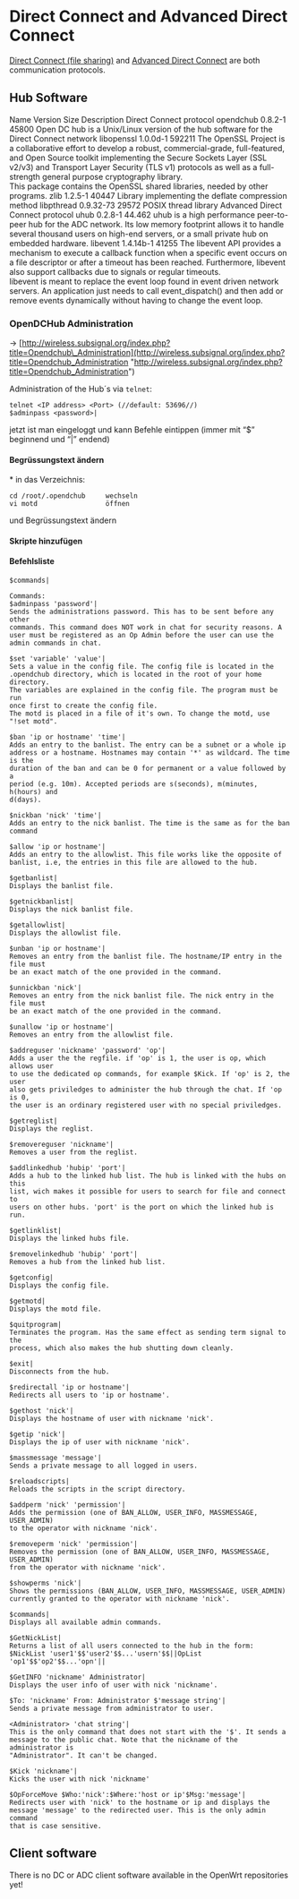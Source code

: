 # Direct Connect and Advanced Direct Connect

[Direct Connect (file sharing)](https://en.wikipedia.org/wiki/Direct%20Connect%20%28file%20sharing%29 "https://en.wikipedia.org/wiki/Direct Connect (file sharing)") and [Advanced Direct Connect](https://en.wikipedia.org/wiki/Advanced%20Direct%20Connect "https://en.wikipedia.org/wiki/Advanced Direct Connect") are both communication protocols.

## Hub Software

Name Version Size Description Direct Connect protocol opendchub 0.8.2-1 45800 Open DC hub is a Unix/Linux version of the hub software for the Direct Connect network libopenssl 1.0.0d-1 592211 The OpenSSL Project is a collaborative effort to develop a robust, commercial-grade, full-featured, and Open Source toolkit implementing the Secure Sockets Layer (SSL v2/v3) and Transport Layer Security (TLS v1) protocols as well as a full-strength general purpose cryptography library.  
This package contains the OpenSSL shared libraries, needed by other programs. zlib 1.2.5-1 40447 Library implementing the deflate compression method libpthread 0.9.32-73 29572 POSIX thread library Advanced Direct Connect protocol uhub 0.2.8-1 44.462 uhub is a high performance peer-to-peer hub for the ADC network. Its low memory footprint allows it to handle several thousand users on high-end servers, or a small private hub on embedded hardware. libevent 1.4.14b-1 41255 The libevent API provides a mechanism to execute a callback function when a specific event occurs on a file descriptor or after a timeout has been reached. Furthermore, libevent also support callbacks due to signals or regular timeouts.  
libevent is meant to replace the event loop found in event driven network servers. An application just needs to call event\_dispatch() and then add or remove events dynamically without having to change the event loop.

### OpenDCHub Administration

→ [http://wireless.subsignal.org/index.php?title=Opendchub\_Administration](http://wireless.subsignal.org/index.php?title=Opendchub_Administration "http://wireless.subsignal.org/index.php?title=Opendchub_Administration")

Administration of the Hub´s via `telnet`:

```
telnet <IP address> <Port> (//default: 53696//)
$adminpass <password>| 
```

jetzt ist man eingeloggt und kann Befehle eintippen (immer mit “$” beginnend und “|” endend)

#### Begrüssungstext ändern

\* in das Verzeichnis:

```
cd /root/.opendchub     wechseln
vi motd                 öffnen
```

und Begrüssungstext ändern

#### Skripte hinzufügen

#### Befehlsliste

```
$commands|

Commands:
$adminpass 'password'|
Sends the administrations password. This has to be sent before any other
commands. This command does NOT work in chat for security reasons. A
user must be registered as an Op Admin before the user can use the
admin commands in chat.

$set 'variable' 'value'|
Sets a value in the config file. The config file is located in the
.opendchub directory, which is located in the root of your home directory.
The variables are explained in the config file. The program must be run
once first to create the config file.
The motd is placed in a file of it's own. To change the motd, use "!set motd".

$ban 'ip or hostname' 'time'|
Adds an entry to the banlist. The entry can be a subnet or a whole ip
address or a hostname. Hostnames may contain '*' as wildcard. The time is the
duration of the ban and can be 0 for permanent or a value followed by a
period (e.g. 10m). Accepted periods are s(seconds), m(minutes, h(hours) and
d(days).

$nickban 'nick' 'time'|
Adds an entry to the nick banlist. The time is the same as for the ban command

$allow 'ip or hostname'|
Adds an entry to the allowlist. This file works like the opposite of
banlist, i.e, the entries in this file are allowed to the hub.

$getbanlist|
Displays the banlist file.

$getnickbanlist|
Displays the nick banlist file.

$getallowlist|
Displays the allowlist file.

$unban 'ip or hostname'|
Removes an entry from the banlist file. The hostname/IP entry in the file must
be an exact match of the one provided in the command.

$unnickban 'nick'|
Removes an entry from the nick banlist file. The nick entry in the file must
be an exact match of the one provided in the command.

$unallow 'ip or hostname'|
Removes an entry from the allowlist file.

$addreguser 'nickname' 'password' 'op'|
Adds a user the the regfile. if 'op' is 1, the user is op, which allows user
to use the dedicated op commands, for example $Kick. If 'op' is 2, the user
also gets priviledges to administer the hub through the chat. If 'op is 0,
the user is an ordinary registered user with no special priviledges.

$getreglist|
Displays the reglist.

$removereguser 'nickname'|
Removes a user from the reglist.

$addlinkedhub 'hubip' 'port'|
Adds a hub to the linked hub list. The hub is linked with the hubs on this
list, wich makes it possible for users to search for file and connect to
users on other hubs. 'port' is the port on which the linked hub is run.

$getlinklist|
Displays the linked hubs file.

$removelinkedhub 'hubip' 'port'|
Removes a hub from the linked hub list.

$getconfig|
Displays the config file.

$getmotd|
Displays the motd file.

$quitprogram|
Terminates the program. Has the same effect as sending term signal to the
process, which also makes the hub shutting down cleanly.

$exit|
Disconnects from the hub.

$redirectall 'ip or hostname'|
Redirects all users to 'ip or hostname'.

$gethost 'nick'|
Displays the hostname of user with nickname 'nick'.

$getip 'nick'|
Displays the ip of user with nickname 'nick'.

$massmessage 'message'|
Sends a private message to all logged in users.

$reloadscripts|
Reloads the scripts in the script directory.

$addperm 'nick' 'permission'|
Adds the permission (one of BAN_ALLOW, USER_INFO, MASSMESSAGE, USER_ADMIN)
to the operator with nickname 'nick'.

$removeperm 'nick' 'permission'|
Removes the permission (one of BAN_ALLOW, USER_INFO, MASSMESSAGE, USER_ADMIN)
from the operator with nickname 'nick'.

$showperms 'nick'|
Shows the permissions (BAN_ALLOW, USER_INFO, MASSMESSAGE, USER_ADMIN)
currently granted to the operator with nickname 'nick'.

$commands|
Displays all available admin commands.

$GetNickList|
Returns a list of all users connected to the hub in the form:
$NickList 'user1'$$'user2'$$...'usern'$$||OpList 'op1'$$'op2'$$...'opn'||

$GetINFO 'nickname' Administrator|
Displays the user info of user with nick 'nickname'.

$To: 'nickname' From: Administrator $'message string'|
Sends a private message from administrator to user.

<Administrator> 'chat string'|
This is the only command that does not start with the '$'. It sends a
message to the public chat. Note that the nickname of the administrator is
"Administrator". It can't be changed.

$Kick 'nickname'|
Kicks the user with nick 'nickname'

$OpForceMove $Who:'nick':$Where:'host or ip'$Msg:'message'|
Redirects user with 'nick' to the hostname or ip and displays the
message 'message' to the redirected user. This is the only admin command
that is case sensitive.
```

## Client software

There is no DC or ADC client software available in the OpenWrt repositories yet!
